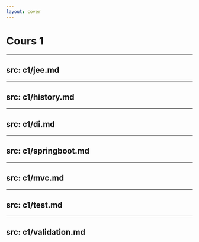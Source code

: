 ```yaml
---
layout: cover
---
```


# Cours 1

---
src: c1/jee.md
---

---
src: c1/history.md
---

---
src: c1/di.md
---

---
src: c1/springboot.md
---

---
src: c1/mvc.md
---

---
src: c1/test.md
---

---
src: c1/validation.md
---
